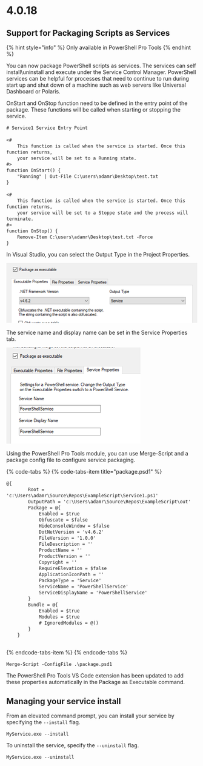 # 4.0.18

## Support for Packaging Scripts as Services

{% hint style="info" %}
Only available in PowerShell Pro Tools
{% endhint %}

You can now package PowerShell scripts as services. The services can self install\uninstall and execute under the Service Control Manager. PowerShell services can be helpful for processes that need to continue to run during start up and shut down of a machine such as web servers like Universal Dashboard or Polaris.

OnStart and OnStop function need to be defined in the entry point of the package. These functions will be called when starting or stopping the service. 

```text
# Service1 Service Entry Point

<#
	This function is called when the service is started. Once this function returns,
	your service will be set to a Running state.
#>
function OnStart() {
	"Running" | Out-File C:\users\adamr\Desktop\test.txt
}

<#
	This function is called when the service is started. Once this function returns,
	your service will be set to a Stoppe state and the process will terminate.
#>
function OnStop() {
	Remove-Item C:\users\adamr\Desktop\test.txt -Force
}
```

In Visual Studio, you can select the Output Type in the Project Properties. 

![Output Type for Packaging](../.gitbook/assets/image%20%282%29.png)

  
The service name and display name can be set in the Service Properties tab. 

![Service Properties Tab](../.gitbook/assets/image%20%284%29.png)

  
Using the PowerShell Pro Tools module, you can use Merge-Script and a package config file to configure service packaging. 

{% code-tabs %}
{% code-tabs-item title="package.psd1" %}
```text
@{
        Root = 'c:\Users\adamr\Source\Repos\ExampleScript\Service1.ps1'
        OutputPath = 'c:\Users\adamr\Source\Repos\ExampleScript\out'
        Package = @{
            Enabled = $true
            Obfuscate = $false
            HideConsoleWindow = $false
            DotNetVersion = 'v4.6.2'
            FileVersion = '1.0.0'
            FileDescription = ''
            ProductName = ''
            ProductVersion = ''
            Copyright = ''
            RequireElevation = $false
            ApplicationIconPath = ''
            PackageType = 'Service'
            ServiceName = 'PowerShellService'
            ServiceDisplayName = 'PowerShellService'
        }
        Bundle = @{
            Enabled = $true
            Modules = $true
            # IgnoredModules = @()
        }
    }
    
```
{% endcode-tabs-item %}
{% endcode-tabs %}

```text
Merge-Script -ConfigFile .\package.psd1
```

The PowerShell Pro Tools VS Code extension has been updated to add these properties automatically in the Package as Executable command.

## Managing your service install 

From an elevated command prompt, you can install your service by specifying the `--install` flag. 

```text
MyService.exe --install
```

To uninstall the service, specify the `--uninstall` flag.

```text
MyService.exe --uninstall
```


